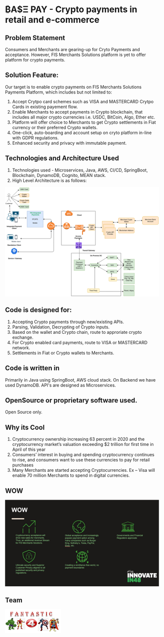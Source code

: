 # ₿A$Ξ PAY - Crypto payments in retail and e-commerce


## Problem Statement
Consumers and Merchants are gearing-up for Cryto Payments and acceptance. However, FIS Merchants Solutions platform 
is yet to offer platform for crypto payments.

## Solution Feature:
Our target is to enable crypto payments on FIS Merchants Solutions Payments Platform, which includes but not limited to:
1. Accept Crytpo card schemes such as VISA and MASTERCARD Crytpo Cards in existing payement flow.
2. Enable Merchants to accept payments in Crypto blockchain, that includes all major crypto currencies i.e. USDC, BitCoin, Algo, Ether etc.
3. Platform will offer choice to Merchants to get Crypto settlements in Fiat currency or their preferred Crypto wallets.
4. One-click, auto-boarding and account setup on cryto platform in-line with GDPR regulations.
5. Enhanced security and privacy with immutable payment.

## Technologies and Architecture Used
1. Technologies used - Microservices, Java, AWS, CI/CD, SpringBoot, Blockchain, DynamoDB, Cognito, MEAN stack.
2. High Level Architecture is as follows:

![picture](arch/SolutionArchitecture.png)

## Code is designed for:
1. Accepting Crypto payments through new/existing APIs.
2. Parsing, Validation, Decrypting of Crypto inputs.
3. Based on the wallet and Crypto chain, route to approriate crypto exchange.
4. For Crypto enabled card payments, route to VISA or MASTERCARD network.
5. Settlements in Fiat or Crypto wallets to Merchants.

## Code is written in
Primarily in Java using SpringBoot, AWS cloud stack. On Backend we have used DynamoDB. API's are designed as Microservices.

## OpenSource or proprietary software used.
Open Source only.

## Why its Cool
1. Cryptocurrency ownership increasing 63 percent in 2020 and the cryptocurrency market’s valuation exceeding $2 trillion for first time in April of this year
2. Consumers’ interest in buying and spending cryptocurrency continues to rise, and consumers want to use these currencies to pay for retail purchases
3. Many Merchants are started accepting Cryptocurrencies. Ex – Visa will enable 70 million Merchants to spend in digital currencies.

## WOW
![picture](wow.png)


## Team
![logo](fantastic4.PNG)


